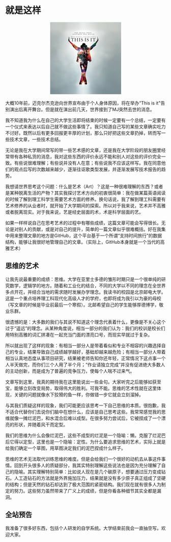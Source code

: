 # 就是这样

<div align=center><img src = "fig/this_is_it.jpg"/></div>

大概10年前，迈克尔杰克逊向世界宣布由于个人身体原因，将在举办“This is it"告别演出后离开舞台。但是就在演出前几天，世界接到了MJ突然去世的消息。

我不知道我为什么在自己的大学生活即将结束的时候一定要有一个总结，一定要有一个仪式来表达以后自己就不做这些事情了。我只知道自己写的某些文章确实吃力不讨好。既然以后有更多回报更丰厚的计划，那么只好把这些文章扔掉，转而写一些技术文章，一些技术总结。

无论是我在大学期间常写的带一些艺术感的文章，还是我在大学阶段的朋友圈里经常带有各种私货的消息，我对这些东西的评价永远不能和别人对这些的评价完全一致。有些说很难理解；有些说并没有人在意；有些说我不应该这样写。我在同意他们的观点后写的次数越来越少，逐渐往讴歌类型发展，并逐渐发展写技术报告的趋势。

我想请世界思考这个问题：什么是艺术（Art）？这是一种很难理解的东西？或者是某种脱离生活的产物？其实我探讨艺术方向的初衷很简单：我在做某篇英语阅读的时候了解到理工科学生需要艺术方面的修养。换句话说，我了解到理工科需要有艺术修养的从业者时，就开始了大学期间的探索。所以对于我来说，艺术并不高雅或者脱离现实。对于我来说，艺是经史层面的术，术是科学层面的艺。

如果一样样说自己在思考艺术的过程中有哪些成绩，这篇文章可能会写得很长。无论是对别人的贡献，或是对自己的提升，简单的一篇文章似乎很难概括。好在我集中用来整理文章的地方是GitHub，这个平台基于一个所谓“支持时间旅行”的数据结构，能够让我很好地管理自己的文章。（实际上，GitHub本身就是一个当代的高雅艺术）

## 思维的艺术

让我先说最重要的成绩：思维。大学在亚里士多德的雏形时期只是一个很单纯的研究数学，逻辑学的地方。随着和工业化的结合，不同的大学以不同的理念在全世界多点开花，并结合当地的需求随时发展办学理念。我读书的校园是北京邮电大学。这是一个重点培养理工科现代化高级人才的学府，也即将成为我引以为豪的母校（写文章的时候是毕业前最后一个寒假）。北邮希望自己的学生能够厚德博学，敬业乐群。

很遗憾的是：大多数的我们与其说不知道这个理念代表着什么，更像是不关心这个过于“遥远”的理念。从某种角度说，相当一部分的我们认为：我们的校训是校长们用特别高雅的词汇拼凑在一起充当门面的漂亮口号，而现实早就过于复杂。

所以就出现了这样的现象：有相当一部分人是带着看似和专业不相容的兴趣选择自己的专业，结果导致自己成绩越学越好，基础却越来越危险；有相当一部分人带着相当认真地态度从事项目研究，结果被老师告知你还年轻，正常情况下这点事一个人半天做完，而你们三个人用了半个月；“作业请独立完成”并没有促进绝大多数人的主动创新，而是成为了普遍的竞争压力，使每个人喘不过来气。

文章写到这里，我真的期待我在这里能说出一些金句。大家听完之后能够如获至宝，能够立刻改变局势，取得伟大的胜利。可我不能。思维的艺术性就在这里体现，关键的问题就像水下狡猾的鱼一样，你做错一步它就会立刻溜掉。

与其我们质疑这样的现象，我们可能更应该思考一下自己思维的本质。很抱歉，我不适合代替你们去说你们脑中在想什么，应该是自己思考这些。我常常感觉我的思维就像一摊烂泥巴，和水混合后难以成型。在很多努力尝试后，它被捏成了一个漂亮的形状，并随着风干而定型。

我们的思维为什么会像烂泥巴，这些不成型的烂泥是一个隐喻：懒。克服了烂泥巴后它得以定型，这里也是一个隐喻：定性。为什么要追求思维的艺术，实际上就是给我们确定一个草图，用草图决定我们的泥巴捏成什么样子。

思维的艺术无法取代训练思维的难度。但是会给我们一个很好的动机去从事这件事情。回到开头很多人的质疑部分，我其实特别理解这些说法也是因为充分理解了自己的隐喻。其实理解特别简单：比如说人现在是几个碳原子，想要通过压力变成钻石。人工造钻石的方法就是外界施加压力，结果就是没有多少原子真正组成了坚硬的结构；但是天然的钻石却达到了极大范围的紧密结构。我们现在就有很多人为制定的努力。这些努力虽然带来了广义上的成绩，但是你看各种细节其实全都是漏洞。

## 全站预告
我准备了很多好东西，包括个人研发的自学系统。大学结束前我会一直抽空写。欢迎大家。
